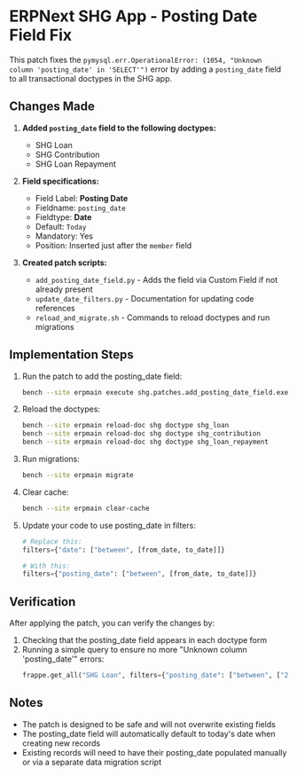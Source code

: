 # ERPNext SHG App - Posting Date Field Fix

This patch fixes the `pymysql.err.OperationalError: (1054, "Unknown column 'posting_date' in 'SELECT'")` error by adding a `posting_date` field to all transactional doctypes in the SHG app.

## Changes Made

1. **Added `posting_date` field to the following doctypes:**
   - SHG Loan
   - SHG Contribution
   - SHG Loan Repayment

2. **Field specifications:**
   - Field Label: **Posting Date**
   - Fieldname: `posting_date`
   - Fieldtype: **Date**
   - Default: `Today`
   - Mandatory: Yes
   - Position: Inserted just after the `member` field

3. **Created patch scripts:**
   - `add_posting_date_field.py` - Adds the field via Custom Field if not already present
   - `update_date_filters.py` - Documentation for updating code references
   - `reload_and_migrate.sh` - Commands to reload doctypes and run migrations

## Implementation Steps

1. Run the patch to add the posting_date field:
   ```bash
   bench --site erpmain execute shg.patches.add_posting_date_field.execute
   ```

2. Reload the doctypes:
   ```bash
   bench --site erpmain reload-doc shg doctype shg_loan
   bench --site erpmain reload-doc shg doctype shg_contribution
   bench --site erpmain reload-doc shg doctype shg_loan_repayment
   ```

3. Run migrations:
   ```bash
   bench --site erpmain migrate
   ```

4. Clear cache:
   ```bash
   bench --site erpmain clear-cache
   ```

5. Update your code to use posting_date in filters:
   ```python
   # Replace this:
   filters={"date": ["between", [from_date, to_date]]}
   
   # With this:
   filters={"posting_date": ["between", [from_date, to_date]]}
   ```

## Verification

After applying the patch, you can verify the changes by:

1. Checking that the posting_date field appears in each doctype form
2. Running a simple query to ensure no more "Unknown column 'posting_date'" errors:
   ```python
   frappe.get_all("SHG Loan", filters={"posting_date": ["between", ["2025-01-01", "2025-12-31"]]})
   ```

## Notes

- The patch is designed to be safe and will not overwrite existing fields
- The posting_date field will automatically default to today's date when creating new records
- Existing records will need to have their posting_date populated manually or via a separate data migration script